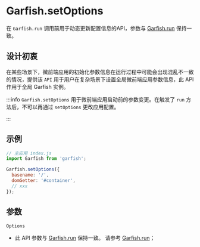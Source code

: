 # Garfish.setOptions

在 `Garfish.run` 调用前用于动态更新配置信息的API，参数与 [Garfish.run](/api/run) 保持一致。
## 设计初衷
在某些场景下，微前端应用的初始化参数信息在运行过程中可能会出现混乱不一致的情况，提供该 `API` 用于用户在复杂场景下设置全局微前端应用参数信息，此 API 作用于全局 Garfish 实例。


:::info
`Garfish.setOptions` 用于微前端应用启动前的参数变更。在触发了 `run` 方法后，不可以再通过 `setOptions` 更改应用配置。

:::

## 示例

```js
// 主应用 index.js
import Garfish from 'garfish';

Garfish.setOptions({
  basename: '/',
  domGetter: '#container',
  // xxx
});
```

## 参数

`Options`

- 此 API 参数与 [Garfish.run](/api/run) 保持一致。 请参考 [Garfish.run](/api/run#参数)；
